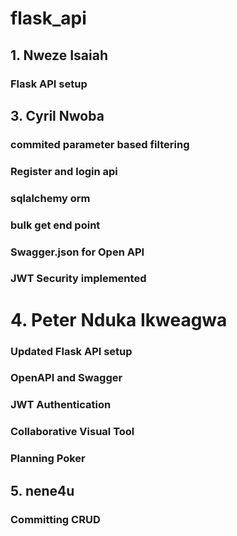 # flask_api

## 1. Nweze Isaiah

### Flask API setup


## 3. Cyril Nwoba
### commited parameter based filtering
### Register and login api
### sqlalchemy orm
### bulk get end point

### Swagger.json for Open API 

### JWT Security implemented

# 4. Peter Nduka Ikweagwa

### Updated Flask API setup

### OpenAPI and Swagger

### JWT Authentication

### Collaborative Visual Tool

### Planning Poker

## 5. nene4u
### Committing CRUD


